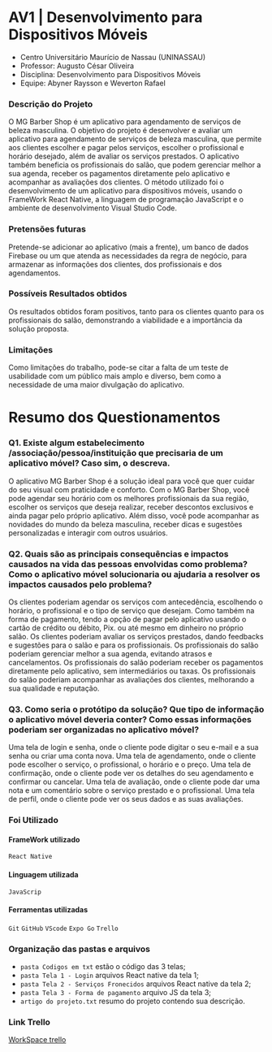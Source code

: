 # AV1 | Desenvolvimento para Dispositivos Móveis

- Centro Universitário Maurício de Nassau (UNINASSAU)
- Professor: Augusto César Oliveira
- Disciplina: Desenvolvimento para Dispositivos Móveis
- Equipe: Abyner Raysson e Weverton Rafael



### Descrição do Projeto

O MG Barber Shop é um aplicativo para agendamento de serviços de beleza masculina. O objetivo do projeto é desenvolver e avaliar um aplicativo para agendamento de serviços de beleza masculina, que permite aos clientes escolher e pagar pelos serviços, escolher o profissional e horário desejado, além de avaliar os serviços prestados. O aplicativo também beneficia os profissionais do salão, que podem gerenciar melhor a sua agenda, receber os pagamentos diretamente pelo aplicativo e acompanhar as avaliações dos clientes. O método utilizado foi o desenvolvimento de um aplicativo para dispositivos móveis, usando o FrameWork React Native, a linguagem de programação JavaScript e o ambiente de desenvolvimento Visual Studio Code.



### Pretensões futuras

Pretende-se adicionar ao aplicativo (mais a frente), um banco de dados Firebase ou um que atenda as necessidades da regra de negócio, para armazenar as informações dos clientes, dos profissionais e dos agendamentos.



### Possíveis Resultados obtidos

Os resultados obtidos foram positivos, tanto para os clientes quanto para os profissionais do salão, demonstrando a viabilidade e a importância da solução proposta.



### Limitações

Como limitações do trabalho, pode-se citar a falta de um teste de usabilidade com um público mais amplo e diverso, bem como a necessidade de uma maior divulgação do aplicativo.



# Resumo dos Questionamentos

### Q1. Existe algum estabelecimento /associação/pessoa/instituição que precisaria de um aplicativo móvel? Caso sim, o descreva.

O aplicativo MG Barber Shop é a solução ideal para você que quer cuidar do seu visual com praticidade e conforto. Com o MG Barber Shop, você pode agendar seu horário com os melhores profissionais da sua região, escolher os serviços que deseja realizar, receber descontos exclusivos e ainda pagar pelo próprio aplicativo. Além disso, você pode acompanhar as novidades do mundo da beleza masculina, receber dicas e sugestões personalizadas e interagir com outros usuários.

### Q2. Quais são as principais consequências e impactos causados na vida das pessoas envolvidas como problema? Como o aplicativo móvel solucionaria ou ajudaria a resolver os impactos causados pelo problema?

Os clientes poderiam agendar os serviços com antecedência, escolhendo o horário, o profissional e o tipo de serviço que desejam. Como também na forma de pagamento, tendo a opção de pagar pelo aplicativo usando o cartão de crédito ou débito, Pix. ou até mesmo em dinheiro no próprio salão.
Os clientes poderiam avaliar os serviços prestados, dando feedbacks e sugestões para o salão e para os profissionais. Os profissionais do salão poderiam gerenciar melhor a sua agenda, evitando atrasos e cancelamentos. Os profissionais do salão poderiam receber os pagamentos diretamente pelo aplicativo, sem intermediários ou taxas. Os profissionais do salão poderiam acompanhar as avaliações dos clientes, melhorando a sua qualidade e reputação.

### Q3. Como seria o protótipo da solução? Que tipo de informação o aplicativo móvel deveria conter? Como essas informações poderiam ser organizadas no aplicativo móvel?

Uma tela de login e senha, onde o cliente pode digitar o seu e-mail e a sua senha ou criar uma conta nova. Uma tela de agendamento, onde o cliente pode escolher o serviço, o profissional, o horário e o preço. Uma tela de confirmação, onde o cliente pode ver os detalhes do seu agendamento e confirmar ou cancelar. Uma tela de avaliação, onde o cliente pode dar uma nota e um comentário sobre o serviço prestado e o profissional. Uma tela de perfil, onde o cliente pode ver os seus dados e as suas avaliações.



### Foi Utilizado
#### FrameWork utilizado
`React Native`

#### Linguagem utilizada
`JavaScrip`

#### Ferramentas utilizadas
`Git` `GitHub` `VScode` `Expo Go` `Trello`



### Organização das pastas e arquivos

- `pasta Codigos em txt` estão o código das 3 telas;
- `pasta Tela 1 - Login` arquivos React native da tela 1;
- `pasta Tela 2 - Serviços Fronecidos` arquivos React native da tela 2;
- `pasta Tela 3 - Forma de pagamento` arquivo JS da tela 3;
- `artigo do projeto.txt` resumo do projeto contendo sua descrição.



### Link Trello

[WorkSpace trello]()